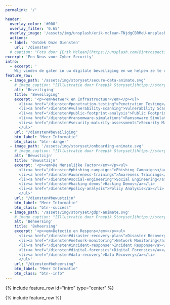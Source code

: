 ```yaml
---
permalink: '/'

header:
  overlay_color: '#000'
  overlay_filter: '0.65'
  overlay_image: '/assets/img/unsplash/erik-mclean-TNjdgCBRMeU-unsplash.jpg'
  actions:
  - label: 'Ontdek Onze Diensten'
    url: '/diensten' 
  # caption: "Foto door [Erik Mclean](https://unsplash.com/@introspectivedsgn?utm_source=unsplash&utm_medium=referral&utm_content=creditCopyText) op [Unsplash](https://unsplash.com/s/photos/fox?utm_source=unsplash&utm_medium=referral&utm_content=creditCopyText)"
excerpt: 'Een Neus voor Cyber Security'
intro: 
  - excerpt: '
    Wij vinden de gaten in uw digitale beveiliging en we helpen ze te dichten. We beperken ons niet tot uw computernetwerk en infrastructuur, maar we creëeren ook meer bewustzijn binnen uw organisatie, en we helpen vooruit te plannen om toekomstige incidenten sneller af te handelen. Contacteer ons voor een <a href="/contact">oplossing op maat</a>.'
feature_row:
  - image_path: '/assets/img/storyset/secure-data-animate.svg'
    # image_caption: "[Illustratie door Freepik Storyset](https://storyset.com)"
    alt: 'Beveiliging'
    title: 'Beveiliging'
    excerpt: '<p><em>Netwerk en Infrastructuur</em></p><ul>
      <li><a href="/diensten#penetration-testing">Penetration Testing</a></li>
      <li><a href="/diensten#vulnerability-scanning">Vulnerability Scanning</a></li>
      <li><a href="/diensten#public-footprint-analysis">Public Footprint Analysis</a></li>
      <li><a href="/diensten#ransomware-simulations">Ransomware Simulations</a></li>
      <li><a href="/diensten#security-maturity-assessments">Security Maturity Assessments</a></li>
      </ul>'
    url: "/diensten#beveiliging"
    btn_label: "Meer Informatie"
    btn_class: "btn--danger"
  - image_path: '/assets/img/storyset/onboarding-animate.svg'
    # image_caption: "[Illustratie door Freepik Storyset](https://storyset.com)"
    alt: 'Bewustzijn'
    title: 'Bewustzijn'
    excerpt: '<p><em>De Menselijke Factor</em></p><ul>
      <li><a href="/diensten#phishing-campaigns">Phishing Campaigns</a></li>
      <li><a href="/diensten#awareness-trainings">Awareness Trainings</a></li>
      <li><a href="/diensten#social-engineering">Social Engineering</a></li>
      <li><a href="/diensten#hacking-demos">Hacking Demos</a></li>
      <li><a href="/diensten#policy-analysis">Policy Analysis</a></li>
      </ul>'
    url: "/diensten#bewustzijn"
    btn_label: "Meer Informatie"
    btn_class: "btn--success"
  - image_path: '/assets/img/storyset/gdpr-animate.svg'
    # image_caption: "[Illustratie door Freepik Storyset](https://storyset.com)"
    alt: 'Beheersing'
    title: 'Beheersing'
    excerpt: '<p><em>Detectie en Respons</em></p><ul>
      <li><a href="/diensten#disaster-recovery-plans">Disaster Recovery Plans</a></li>
      <li><a href="/diensten#network-monitoring">Network Monitoring</a></li>
      <li><a href="/diensten#incident-response">Incident Response</a></li>
      <li><a href="/diensten#digital-forensics">Digital Forensics</a></li>
      <li><a href="/diensten#data-recovery">Data Recovery</a></li>
      </ul>'
    url: "/diensten#beheersing"
    btn_label: "Meer Informatie"
    btn_class: "btn--info"
---
```


{% include feature_row id="intro" type="center" %}

{% include feature_row %}

<!-- {% include feature_row id="feature_row2" type="left" %}

{% include feature_row id="feature_row3" type="right" %} -->